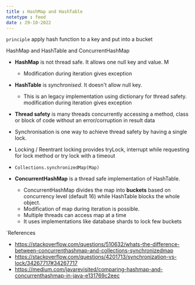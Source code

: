 ```yaml
---
title : HashMap and HashTable
notetype : feed
date : 29-10-2022
---
```



`principle` apply hash function to a key and put into a bucket

HashMap and HashTable and ConcurrentHashMap

- **HashMap** is not thread safe. It allows one null key and value. M
	- Modification during iteration gives exception
- **HashTable** is *synchronised*. It doesn't allow null key. 
	- This is an legacy implementation using dictionary for thread safety. modification during iteration gives exception

- **Thread safety** is many threads concurrently accessing a method, class or block of code without an error/corruption in result data
- Synchronisation is one way to achieve thread safety by having a single lock.
- Locking / Reentrant locking provides tryLock, interrupt while requesting for lock method or try lock with a timeout

-   `Collections.synchronizedMap(Map)`

- **ConcurrentHashMap** is a thread safe implementation of HashTable. 
	- ConcurrentHashMap divides the map into **buckets** based on concurrency level (default 16) while HashTable blocks the whole object. 
	- Modification of map during iteration is possible. 
	- Multiple threads can access map at a time
	- It uses implementations like database shards to lock few buckets

`References
- https://stackoverflow.com/questions/510632/whats-the-difference-between-concurrenthashmap-and-collections-synchronizedmap
- https://stackoverflow.com/questions/4201713/synchronization-vs-lock/34267717#34267717
- https://medium.com/javarevisited/comparing-hashmap-and-concurrenthashmap-in-java-e131769c2eec

